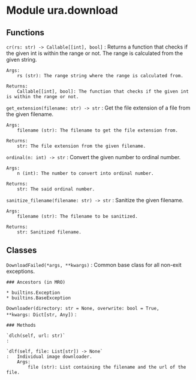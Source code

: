 Module ura.download
===================

Functions
---------

    
`cr(rs: str) ‑> Callable[[int], bool]`
:   Returns a function that checks if the given int is within the range or not.
    The range is calculated from the given string.
    
    Args:
        rs (str): The range string where the range is calculated from.
    
    Returns:
        Callable[[int], bool]: The function that checks if the given int is within the range or not.

    
`get_extension(filename: str) ‑> str`
:   Get the file extension of a file from the given filename.
    
    Args:
        filename (str): The filename to get the file extension from.
    
    Returns:
        str: The file extension from the given filename.

    
`ordinal(n: int) ‑> str`
:   Convert the given number to ordinal number.
    
    Args:
        n (int): The number to convert into ordinal number.
    
    Returns:
        str: The said ordinal number.

    
`sanitize_filename(filename: str) ‑> str`
:   Sanitize the given filename.
    
    Args:
        filename (str): The filename to be sanitized.
    
    Returns:
        str: Sanitized filename.

Classes
-------

`DownloadFailed(*args, **kwargs)`
:   Common base class for all non-exit exceptions.

    ### Ancestors (in MRO)

    * builtins.Exception
    * builtins.BaseException

`Downloader(directory: str = None, overwrite: bool = True, **kwargs: Dict[str, Any])`
:   

    ### Methods

    `dlch(self, url: str)`
    :

    `dlf(self, file: List[str]) ‑> None`
    :   Individual image downloader.
        Args:
            file (str): List containing the filename and the url of the file.